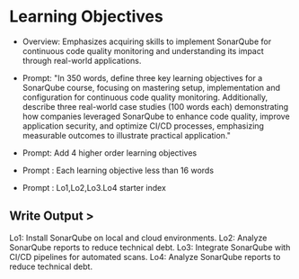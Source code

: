 # Learning Objectives

- Overview: Emphasizes acquiring skills to implement SonarQube for continuous code quality monitoring and understanding its impact through real-world applications.

- Prompt: "In 350 words, define three key learning objectives for a SonarQube course, focusing on mastering setup, implementation and configuration for continuous code quality monitoring. Additionally, describe three real-world case studies (100 words each) demonstrating how companies leveraged SonarQube to enhance code quality, improve application security, and optimize CI/CD processes, emphasizing measurable outcomes to illustrate practical application."

- Prompt: Add 4 higher order learning objectives
- Prompt : Each learning objective less than 16 words
- Prompt : Lo1,Lo2,Lo3.Lo4 starter index

## Write Output >

Lo1: Install SonarQube on local and cloud environments.
Lo2: Analyze SonarQube reports to reduce technical debt.
Lo3: Integrate SonarQube with CI/CD pipelines for automated scans.
Lo4: Analyze SonarQube reports to reduce technical debt.
